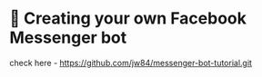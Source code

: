 # 🤖 Creating your own Facebook Messenger bot

check here - https://github.com/jw84/messenger-bot-tutorial.git